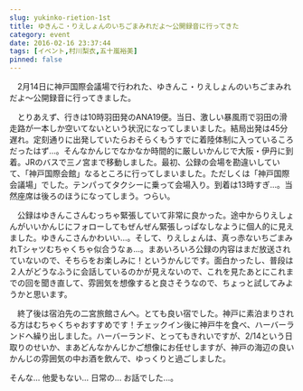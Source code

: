 ```yaml
---
slug: yukinko-rietion-1st
title: ゆきんこ・りえしょんのいちごまみれだよ～公開録音に行ってきた
category: event
date: 2016-02-16 23:37:44
tags: [イベント,村川梨衣,五十嵐裕美]
pinned: false
---
```


　2月14日に神戸国際会議場で行われた、ゆきんこ・りえしょんのいちごまみれだよ〜公開録音に行ってきました。

　とりあえず、行きは10時羽田発のANA19便。当日、激しい暴風雨で羽田の滑走路が一本しか空いてないという状況になってしまいました。結局出発は45分遅れ。定刻通りに出発していたらおそらくもうすでに着陸体制に入っているころだったはず...。そんなかんじでなかなか時間的に厳しいかんじで大阪・伊丹に到着。JRのバスで三ノ宮まで移動しました。最初、公録の会場を勘違いしていて、「神戸国際会館」なるところに行ってしまいました。ただしくは「神戸国際会議場」でした。テンパってタクシーに乗って会場入り。到着は13時すぎ...。当然座席は後ろのほうになってしまう。つらい。

　公録はゆきんこさんむっちゃ緊張していて非常に良かった。途中からりえしょんがいいかんじにフォローしてもぜんぜん緊張しっぱなしなように個人的に見えました。ゆきんこさんかわいい...。そして、りえしょんは、真っ赤ないちごまみれTシャツむちゃくちゃ似合うなぁ...。まあいろいろ公録の内容はまだ放送されていないので、そちらをお楽しみに！というかんじです。面白かったし、普段は２人がどうなふうに会話しているのかが見えないので、これを見たあとにこれまでの回を聞き直して、雰囲気を想像すると良さそうなので、ちょっと試してみようかと思います。

　終了後は宿泊先の二宮旅館さんへ。とても良い宿でした。神戸に素泊まりされる方はむちゃくちゃおすすめです！チェックイン後に神戸牛を食べ、ハーバーランドへ繰り出しました。ハーバーランド、とってもきれいですが、2/14という日取りのせいか、まあどんなかんじかご想像にお任せしますが、神戸の海辺の良いかんじの雰囲気の中お酒を飲んで、ゆっくりと過ごしました。

そんな... 他愛もない... 日常の... お話でした...。
